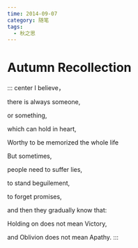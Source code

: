 ```yaml
---
time: 2014-09-07
category: 随笔
tags:
  - 秋之思
---
```


# Autumn Recollection

::: center
I believe，

there is always someone,

or something,

which can hold in heart,

Worthy to be memorized the whole life

But sometimes,

people need to suffer lies,

to stand beguilement,

to forget promises,

and then they gradually know that:

Holding on does not mean Victory,

and Oblivion does not mean Apathy.
:::
